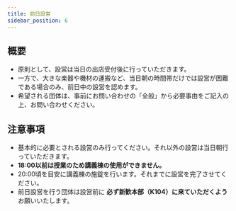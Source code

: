 ```yaml
---
title: 前日設営
sidebar_position: 6
---
```


## 概要

- 原則として、設営は当日の出店受付後に行っていただきます。
- 一方で、大きな楽器や機材の運搬など、当日朝の時間帯だけでは設営が困難である場合のみ、前日中の設営を認めます。
- 希望される団体は、事前にお問い合わせの「全般」から必要事由をご記入の上、お問い合わせください。

## 注意事項

- 基本的に必要とされる設営のみ行ってください。それ以外の設営は当日朝行っていただきます。
- **18:00以前は授業のため講義棟の使用ができません。**
- 20:00頃を目安に講義棟の施錠を行います。それまでに設営を完了させてください。
- 前日設営を行う団体は設営前に **必ず新歓本部（K104）に来ていただくよう** お願いいたします。